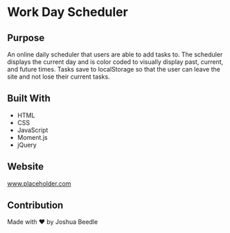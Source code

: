 # Work Day Scheduler

## Purpose
An online daily scheduler that users are able to add tasks to. The scheduler displays the current day and is color coded to visually display past, current, and future times. Tasks save to localStorage so that the user can leave the site and not lose their current tasks.

## Built With
* HTML
* CSS
* JavaScript
* Moment.js
* jQuery

## Website
www.placeholder.com

## Contribution
Made with ❤️ by Joshua Beedle
